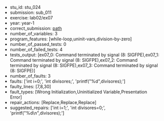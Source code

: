 - stu_id: stu_024	       
- submission: sub_011
- exercise: lab02/ex07
- year: year-1
- correct_submission: [path](https://github.com/pmorvalho/C-Pack-IPAs/blob/main/correct_submissions/year-1/lab02/ex07/ex07-stu_024-sub_010)
- number_of_variables: 3
- program_features: [while-loop,uninit-vars,division-by-zero] 
- number_of_passed_tests: 0
- number_of_failed_tests: 4
- tests_output: [ex07_0: Command terminated by signal (8: SIGFPE),ex07_1: Command terminated by signal (8: SIGFPE),ex07_2: Command terminated by signal (8: SIGFPE),ex07_3: Command terminated by signal (8: SIGFPE)]
- number_of_faults: 3
- faults: ['int i=0;', 'int divisores;', 'printf("%d",divisores);']
- faulty_lines: [7,8,30]
- fault_types: [Wrong Initialization,Uninitialized Variable,Presentation Error]
- repair_actions: [Replace,Replace,Replace] 
- suggested_repairs: ['int i=1;', 'int divisores=0;', 'printf("%d\n",divisores);']
